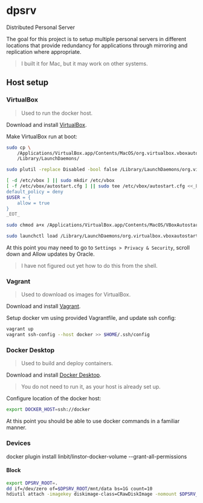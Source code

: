 # dpsrv

Distributed Personal Server  

The goal for this project is to setup multiple personal servers in different locations that provide redundancy for applications through mirroring and replication where appropriate.  

> I built it for Mac, but it may work on other systems.  

## Host setup

### VirtualBox
> Used to run the docker host.  

Download and install [VirtualBox](https://www.virtualbox.org/wiki/Downloads).  

Make VirtualBox run at boot:
```bash
sudo cp \
	/Applications/VirtualBox.app/Contents/MacOS/org.virtualbox.vboxautostart.plist \
	/Library/LaunchDaemons/

sudo plutil -replace Disabled -bool false /Library/LaunchDaemons/org.virtualbox.vboxautostart.plist

[ -d /etc/vbox ] || sudo mkdir /etc/vbox
[ -f /etc/vbox/autostart.cfg ] || sudo tee /etc/vbox/autostart.cfg <<_EOT_ >/dev/null
default_policy = deny
$USER = {
	allow = true
}
_EOT_

sudo chmod a+x /Applications/VirtualBox.app/Contents/MacOS/VBoxAutostartDarwin.sh

sudo launchctl load /Library/LaunchDaemons/org.virtualbox.vboxautostart.plist
```

At this point you may need to go to `Settings > Privacy & Security`, scroll down and Allow updates by Oracle.  
> I have not figured out yet how to do this from the shell. 

### Vagrant
> Used to download os images for VirtualBox.  

Download and install [Vagrant](https://developer.hashicorp.com/vagrant/downloads).  

Setup docker vm using provided Vagrantfile, and update ssh config:
```bash
vagrant up
vagrant ssh-config --host docker >> $HOME/.ssh/config
```

### Docker Desktop
> Used to build and deploy containers.  

Download and install [Docker Desktop](https://www.docker.com/products/docker-desktop/).  

> You do not need to run it, as your host is already set up.

Configure location of the docker host:
```bash
export DOCKER_HOST=ssh://docker
```

At this point you should be able to use docker commands in a familiar manner.

### Devices
docker plugin install linbit/linstor-docker-volume --grant-all-permissions

#### Block 
```bash
export DPSRV_ROOT=.
dd if=/dev/zero of=$DPSRV_ROOT/mnt/data bs=1G count=10
hdiutil attach -imagekey diskimage-class=CRawDiskImage -nomount $DPSRV_ROOT/mnt/data 
```
